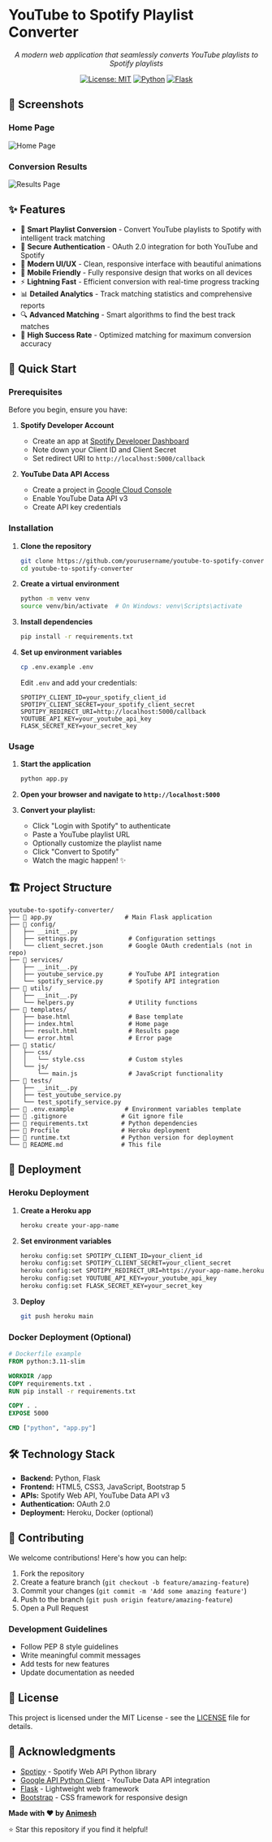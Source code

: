 # YouTube to Spotify Playlist Converter

<div align="center">

*A modern web application that seamlessly converts YouTube playlists to Spotify playlists*

[![License: MIT](https://img.shields.io/badge/License-MIT-yellow.svg)](https://opensource.org/licenses/MIT)
[![Python](https://img.shields.io/badge/Python-3.7+-blue.svg)](https://www.python.org/downloads/)
[![Flask](https://img.shields.io/badge/Flask-2.3.3-green.svg)](https://flask.palletsprojects.com/)

</div>

## 📸 Screenshots

### Home Page
![Home Page](https://github.com/dahiyaanimesh/YouTube-to-Spotify-Playlist-Converter/blob/main/static/Home.jpg)

### Conversion Results
![Results Page](https://github.com/dahiyaanimesh/YouTube-to-Spotify-Playlist-Converter/blob/main/static/results.jpg)


## ✨ Features

- 🎵 **Smart Playlist Conversion** - Convert YouTube playlists to Spotify with intelligent track matching
- 🔐 **Secure Authentication** - OAuth 2.0 integration for both YouTube and Spotify
- 🎨 **Modern UI/UX** - Clean, responsive interface with beautiful animations
- 📱 **Mobile Friendly** - Fully responsive design that works on all devices
- ⚡ **Lightning Fast** - Efficient conversion with real-time progress tracking
- 📊 **Detailed Analytics** - Track matching statistics and comprehensive reports
- 🔍 **Advanced Matching** - Smart algorithms to find the best track matches
- 🎯 **High Success Rate** - Optimized matching for maximum conversion accuracy

## 🚀 Quick Start

### Prerequisites

Before you begin, ensure you have:

1. **Spotify Developer Account**
   - Create an app at [Spotify Developer Dashboard](https://developer.spotify.com/dashboard/)
   - Note down your Client ID and Client Secret
   - Set redirect URI to `http://localhost:5000/callback`

2. **YouTube Data API Access**
   - Create a project in [Google Cloud Console](https://console.cloud.google.com/)
   - Enable YouTube Data API v3
   - Create API key credentials

### Installation

1. **Clone the repository**
   ```bash
   git clone https://github.com/yourusername/youtube-to-spotify-converter.git
   cd youtube-to-spotify-converter
   ```

2. **Create a virtual environment**
   ```bash
   python -m venv venv
   source venv/bin/activate  # On Windows: venv\Scripts\activate
   ```

3. **Install dependencies**
   ```bash
   pip install -r requirements.txt
   ```

4. **Set up environment variables**
   ```bash
   cp .env.example .env
   ```
   
   Edit `.env` and add your credentials:
   ```env
   SPOTIPY_CLIENT_ID=your_spotify_client_id
   SPOTIPY_CLIENT_SECRET=your_spotify_client_secret
   SPOTIPY_REDIRECT_URI=http://localhost:5000/callback
   YOUTUBE_API_KEY=your_youtube_api_key
   FLASK_SECRET_KEY=your_secret_key
   ```

### Usage

1. **Start the application**
   ```bash
   python app.py
   ```

2. **Open your browser and navigate to `http://localhost:5000`**

3. **Convert your playlist:**
   - Click "Login with Spotify" to authenticate
   - Paste a YouTube playlist URL
   - Optionally customize the playlist name
   - Click "Convert to Spotify"
   - Watch the magic happen! ✨

## 🏗️ Project Structure

```
youtube-to-spotify-converter/
├── 📁 app.py                    # Main Flask application
├── 📁 config/
│   ├── __init__.py
│   ├── settings.py              # Configuration settings
│   └── client_secret.json       # Google OAuth credentials (not in repo)
├── 📁 services/
│   ├── __init__.py
│   ├── youtube_service.py       # YouTube API integration
│   └── spotify_service.py       # Spotify API integration
├── 📁 utils/
│   ├── __init__.py
│   └── helpers.py               # Utility functions
├── 📁 templates/
│   ├── base.html                # Base template
│   ├── index.html               # Home page
│   ├── result.html              # Results page
│   └── error.html               # Error page
├── 📁 static/
│   ├── css/
│   │   └── style.css            # Custom styles
│   └── js/
│       └── main.js              # JavaScript functionality
├── 📁 tests/
│   ├── __init__.py
│   ├── test_youtube_service.py
│   └── test_spotify_service.py
├── 📄 .env.example              # Environment variables template
├── 📄 .gitignore               # Git ignore file
├── 📄 requirements.txt         # Python dependencies
├── 📄 Procfile                 # Heroku deployment
├── 📄 runtime.txt              # Python version for deployment
└── 📄 README.md                # This file
```

## 🚀 Deployment

### Heroku Deployment

1. **Create a Heroku app**
   ```bash
   heroku create your-app-name
   ```

2. **Set environment variables**
   ```bash
   heroku config:set SPOTIPY_CLIENT_ID=your_client_id
   heroku config:set SPOTIPY_CLIENT_SECRET=your_client_secret
   heroku config:set SPOTIPY_REDIRECT_URI=https://your-app-name.herokuapp.com/callback
   heroku config:set YOUTUBE_API_KEY=your_youtube_api_key
   heroku config:set FLASK_SECRET_KEY=your_secret_key
   ```

3. **Deploy**
   ```bash
   git push heroku main
   ```

### Docker Deployment (Optional)

```dockerfile
# Dockerfile example
FROM python:3.11-slim

WORKDIR /app
COPY requirements.txt .
RUN pip install -r requirements.txt

COPY . .
EXPOSE 5000

CMD ["python", "app.py"]
```

## 🛠️ Technology Stack

- **Backend:** Python, Flask
- **Frontend:** HTML5, CSS3, JavaScript, Bootstrap 5
- **APIs:** Spotify Web API, YouTube Data API v3
- **Authentication:** OAuth 2.0
- **Deployment:** Heroku, Docker (optional)

## 🤝 Contributing

We welcome contributions! Here's how you can help:

1. Fork the repository
2. Create a feature branch (`git checkout -b feature/amazing-feature`)
3. Commit your changes (`git commit -m 'Add some amazing feature'`)
4. Push to the branch (`git push origin feature/amazing-feature`)
5. Open a Pull Request

### Development Guidelines

- Follow PEP 8 style guidelines
- Write meaningful commit messages
- Add tests for new features
- Update documentation as needed

## 📝 License

This project is licensed under the MIT License - see the [LICENSE](LICENSE) file for details.

## 🙏 Acknowledgments

- [Spotipy](https://spotipy.readthedocs.io/) - Spotify Web API Python library
- [Google API Python Client](https://github.com/googleapis/google-api-python-client) - YouTube Data API integration
- [Flask](https://flask.palletsprojects.com/) - Lightweight web framework
- [Bootstrap](https://getbootstrap.com/) - CSS framework for responsive design



**Made with ❤️ by [Animesh](https://github.com/dahiyaanimesh)**

⭐ Star this repository if you find it helpful!

</div>
